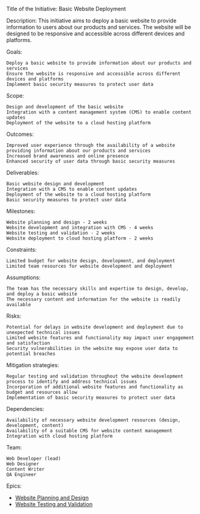 Title of the Initiative: Basic Website Deployment

Description: This initiative aims to deploy a basic website to provide information to users about our products and services. The website will be designed to be responsive and accessible across different devices and platforms.

Goals:

    Deploy a basic website to provide information about our products and services
    Ensure the website is responsive and accessible across different devices and platforms
    Implement basic security measures to protect user data

Scope:

    Design and development of the basic website
    Integration with a content management system (CMS) to enable content updates
    Deployment of the website to a cloud hosting platform

Outcomes:

    Improved user experience through the availability of a website providing information about our products and services
    Increased brand awareness and online presence
    Enhanced security of user data through basic security measures

Deliverables:

    Basic website design and development
    Integration with a CMS to enable content updates
    Deployment of the website to a cloud hosting platform
    Basic security measures to protect user data

Milestones:

    Website planning and design - 2 weeks
    Website development and integration with CMS - 4 weeks
    Website testing and validation - 2 weeks
    Website deployment to cloud hosting platform - 2 weeks

Constraints:

    Limited budget for website design, development, and deployment
    Limited team resources for website development and deployment

Assumptions:

    The team has the necessary skills and expertise to design, develop, and deploy a basic website
    The necessary content and information for the website is readily available

Risks:

    Potential for delays in website development and deployment due to unexpected technical issues
    Limited website features and functionality may impact user engagement and satisfaction
    Security vulnerabilities in the website may expose user data to potential breaches

Mitigation strategies:

    Regular testing and validation throughout the website development process to identify and address technical issues
    Incorporation of additional website features and functionality as budget and resources allow
    Implementation of basic security measures to protect user data

Dependencies:

    Availability of necessary website development resources (design, development, content)
    Availability of a suitable CMS for website content management
    Integration with cloud hosting platform

Team:

    Web Developer (lead)
    Web Designer
    Content Writer
    QA Engineer

Epics:

* [Website Planning and Design](Epics/Websites%20and%20Design.md)
* [Website Testing and Validation](Epics/Website%20Testing.md)